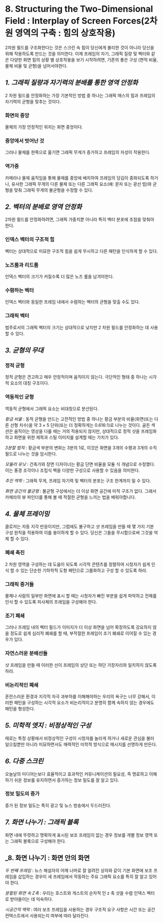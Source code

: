 # 8. Structuring the Two-Dimensional Field : Interplay of Screen Forces(2차원 영역의 구축 : 힘의 상호작용)
2차원 필드를 구조화한다는 것은 스크린 속 힘이 당신에게 불리한 것이 아니라 당신을 위해 작용하도록 만드는 것을 의미한다. 
이제 프레임의 자기, 그래픽 질량 및 벡터와 같은 다양한 화면 힘의 상황 별 상호작용을 보기 시작하려면, 기존의 좋은 구성 (면적 비율, 물체 비율 및 균형)을 넘어서야한다.

## _1. 그래픽 질량과 자기력의 분배를 통한 영역 안정화_
2 차원 필드를 안정화하는 가장 기본적인 방법 중 하나는 그래픽 매스의 힘과 프레임의 자기력의 균형을 맞추는 것이다.

### 화면의 중앙
물체의 가장 안정적인 위치는 화면 중앙이다.

### 중앙에서 벗어난 것
그러나 물체를 한쪽으로 옮기면 그래픽 무게가 증가하고 프레임의 자성이 작용한다.

### 역가중
카메라나 물체 움직임을 통해 물체를 중앙에 배치하여 프레임의 당김이 중화되도록 하거나, 유사한 그래픽 무게의 다른 물체 또는 다른 그래픽 요소(예: 문자 또는 광선 빔)와 
균형을 맞춰 그래픽 무게의 불균형을 수정할 수 있다.

## _2. 벡터의 분배로 영역 안정화_
2차원 필드를 안정화하려면, 그래픽 가중치뿐 아니라 특히 벡터 분포에 초점을 맞춰야 한다. 

### 인덱스 벡터의 구조적 힘
벡터는 상대적으로 미묘한 구조적 힘을 쉽게 무시하고 다른 패턴을 인식하게 할 수 있다.

### 노즈룸과 리드룸
인덱스 벡터의 크기가 커질수록 더 많은 노즈 룸을 남겨야한다. 

### 수렴하는 벡터
인덱스 벡터와 동일한 프레임 내에서 수렴하는 벡터의 균형을 맞출 수도 있다. 

### 그래픽 벡터
범주로서의 그래픽 벡터의 크기는 상대적으로 낮지만 2 차원 필드를 안정화하는 데 사용할 수 있다.

## _3. 균형의 무대_

### 정적 균형 
정적 균형은 견고하고 매우 안정적이며 움직이지 않는다. 극단적인 형태 중 하나는 시각적 요소의 대칭 구조이다.

### 역동적인 균형
역동적 균형에서 그래픽 요소는 비대칭으로 분산된다.

_황금 비율_ : 동적 균형을 만드는 고전적인 방법 중 하나는 황금 부분의 비율(화면(또는 다른 선형 치수)을 약 3 × 5 단위(또는 더 정확하게는 0.616:1)로 나누는 것이다.
골든 섹션은 움직이는 영상을 다룰 때는 거의 적용되지 않지만, 상대적으로 정적 샷을 프레임화하고 화면을 위한 제목과 스틸 이미지를 설계할 때는 가치가 있다.

_3분할 법칙_ : 황금색 부분의 변화는 3분의 1로, 이것은 화면을 3개의 수평과 3개의 수직 필드로 나누는 것을 암시한다.

_모듈러 유닛_ : 건축가와 장면 디자이너는 황금 단면 비율을 모듈 식 개념으로 수정했다. 이는 풍경 조각이나 조립식 벽을 다양한 구성으로 사용할 수 있음을 의미한다.

_추진 역학_ : 그래픽 무게, 프레임 자기력 및 벡터의 분포는 구조 한계까지 밀 수 있다.

_화면 공간의 불균형_ : 불균형 구성에서는 더 이상 화면 공간에 미적 구조가 없다. 그래서 카메라의 뷰 파인더를 통해 볼 때 적절한 균형을 느끼는 법을 배워야합니다.

## _4. 물체 프레이밍_
클로저는 자동 지각 반응이지만, 그럼에도 불구하고 샷 프레임을 만들 때 몇 가지 기본 구성 원칙을 적용하여 이를 용이하게 할 수 있다. 
당신은 그들을 무시함으로써 그것을 억제 할 수 있다.

### 폐쇄 촉진
2 차원 영역을 구성하는 데 도움이 되도록 시각적 콘텐츠를 정렬하여 시청자가 쉽게 인식 할 수 있는 단순한 기하학적 도형 패턴으로 그룹화하고 구성 할 수 있도록 하라.

### 그래픽 증거들
물체나 사람의 일부만 화면에 표시 할 때는 시청자가 빠진 부분을 쉽게 파악하고 전체를 인식 할 수 있도록 피사체의 프레임을 구성해야 한다.

### 조기 폐쇄
그러나 프레임 내의 벡터 필드가 이미지가 더 이상 화면을 넘어 확장하도록 강요하지 않을 정도로 쉽게 심리적 폐쇄를 할 때, 부적절한 프레임이 조기 폐쇄로 이어질 수 있는 경우가 있다.

### 자연스러운 분배선들
샷 프레임을 만들 때 이러한 선이 프레임의 상단 또는 하단 가장자리와 일치하지 않도록 하라.

### 비논리적인 폐쇄
혼란스러운 환경과 지각적 자극 과부하를 이해해야하는 우리의 욕구는 너무 강해서, 이러한 패턴을 구성하는 시각적 요소가 비논리적이고 분명히 함께 속하지 않는 경우에도 패턴을 형성한다.

## _5. 미학적 엣지 : 비정상적인 구성_
때로는 특정 상황에서 비정상적인 구성이 시청자를 놀라게 하거나 새로운 관심을 불러 일으킬뿐만 아니라 미묘하면서도 매력적인 미학적 방식으로 메시지를 선명하게 만든다.

## _6. 다중 스크린_
오늘날의 미디어는보다 효율적이고 효과적인 커뮤니케이션의 필요성, 즉 명료하고 이해하기 쉬운 정보를 유지하면서 증가하는 정보 밀도를 잘 알고 있다.

### 정보 밀도의 증가
증가 된 정보 밀도는 특히 광고 및 뉴스 방송에서 두드러진다.

## _7. 화면 나누기 : 그래픽 블록_
화면 내에 뚜렷하고 명확하게 표시된 보조 프레임이 없는 경우 정보를 개별 정보 영역 또는 그래픽 블록으로 구성해야 한다.

## _8. 화면 나누기 : 화면 안의 화면

_두 번째 프레임_ : 뉴스 해설자의 어깨 너머로 잘 알려진 상자와 같이 기본 화면에 보조 프레임을 삽입하는 경우이 새 프레임에서 작동하는 주요 그래픽 요소를 특히 잘 알고 있어야 한다.

_분할된 화면 속 Z축_ : 우리는 호스트와 게스트의 순차적 인 z 축 샷을 수렴 인덱스 벡터로 받아들이는 데 익숙하다.

_시공간적 맥락_ : 여러 보조 프레임을 사용하는 경우 구조적 요구 사항은 시간 또는 공간 컨텍스트에서 사용되는지 여부에 따라 달라진다.
